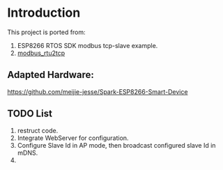 # Introduction
 This project is ported from: 
   1. ESP8266 RTOS SDK modbus tcp-slave example.
   2. [modbus_rtu2tcp](https://github.com/rikka0w0/modbus_rtu2tcp)


## Adapted Hardware:
https://github.com/meijie-jesse/Spark-ESP8266-Smart-Device
## TODO List
  1. restruct code.
  2. Integrate WebServer for configuration.
  3. Configure Slave Id in AP mode, then broadcast configured slave Id in mDNS.
  4. 

